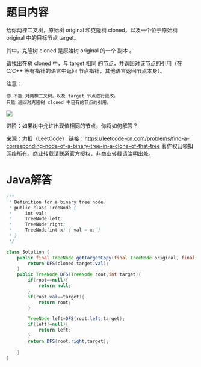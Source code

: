 # 题目内容

给你两棵二叉树，原始树 original 和克隆树 cloned，以及一个位于原始树 original 中的目标节点 target。

其中，克隆树 cloned 是原始树 original 的一个 副本 。

请找出在树 cloned 中，与 target 相同 的节点，并返回对该节点的引用（在 C/C++ 等有指针的语言中返回 节点指针，其他语言返回节点本身）。

 

注意：

    你 不能 对两棵二叉树，以及 target 节点进行更改。
    只能 返回对克隆树 cloned 中已有的节点的引用。

![](D:\app\学习笔记\leetcode\深度优先搜索\1379\e1.png)

进阶：如果树中允许出现值相同的节点，你将如何解答？

来源：力扣（LeetCode）
链接：https://leetcode-cn.com/problems/find-a-corresponding-node-of-a-binary-tree-in-a-clone-of-that-tree
著作权归领扣网络所有。商业转载请联系官方授权，非商业转载请注明出处。

# Java解答

```java
/**
 * Definition for a binary tree node.
 * public class TreeNode {
 *     int val;
 *     TreeNode left;
 *     TreeNode right;
 *     TreeNode(int x) { val = x; }
 * }
 */

class Solution {
    public final TreeNode getTargetCopy(final TreeNode original, final TreeNode cloned, final TreeNode target) {
        return DFS(cloned,target.val);
    }
    public TreeNode DFS(TreeNode root,int target){
        if(root==null){
            return null;
        }
        if(root.val==target){
            return root;
        }

        TreeNode left=DFS(root.left,target);
        if(left!=null){
            return left;
        }
        return DFS(root.right,target);
        
    }
}
```

